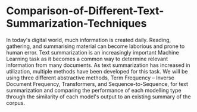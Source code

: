 # Comparison-of-Different-Text-Summarization-Techniques

In today's digital world, much information is created daily. Reading, gathering, and summarising material can become laborious and prone to human error. Text summarization is an increasingly important Machine Learning task as it becomes a common way to determine relevant information from many documents. As text summarization has increased in utilization, multiple methods have been developed for this task. We will be using three different abstractive methods, Term Frequency – Inverse Document Frequency, Transformers, and Sequence-to-Sequence, for text summarization and comparing the performance of each modelling type through the similarity of each model's output to an existing summary of the corpus.   

